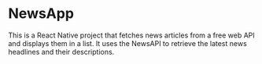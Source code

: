 # NewsApp
This is a React Native project that fetches news articles from a free web API and displays them in a list. It uses the NewsAPI to retrieve the latest news headlines and their descriptions.
